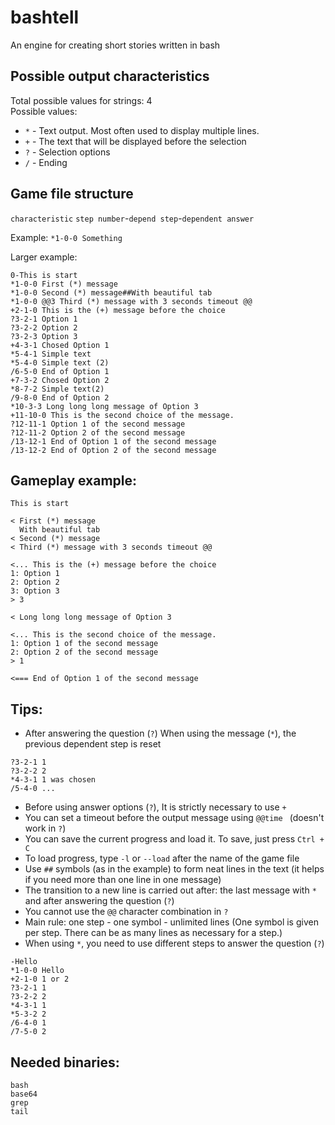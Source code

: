 # bashtell
An engine for creating short stories written in bash

## Possible output characteristics
Total possible values for strings: 4 \
Possible values:
- `*` - Text output.  Most often used to display multiple lines.
- `+` - The text that will be displayed before the selection
- `?` - Selection options
- `/` - Ending

## Game file structure
`characteristic` `step number`-`depend step`-`dependent answer`

Example: `*1-0-0 Something`

Larger example:
```
0-This is start
*1-0-0 First (*) message
*1-0-0 Second (*) message##With beautiful tab
*1-0-0 @@3 Third (*) message with 3 seconds timeout @@
+2-1-0 This is the (+) message before the choice
?3-2-1 Option 1
?3-2-2 Option 2
?3-2-3 Option 3
+4-3-1 Chosed Option 1
*5-4-1 Simple text
*5-4-0 Simple text (2)
/6-5-0 End of Option 1
+7-3-2 Chosed Option 2
*8-7-2 Simple text(2)
/9-8-0 End of Option 2
*10-3-3 Long long long message of Option 3
+11-10-0 This is the second choice of the message.
?12-11-1 Option 1 of the second message
?12-11-2 Option 2 of the second message
/13-12-1 End of Option 1 of the second message
/13-12-2 End of Option 2 of the second message
```

## Gameplay example:
```
This is start

< First (*) message
  With beautiful tab
< Second (*) message
< Third (*) message with 3 seconds timeout @@

<... This is the (+) message before the choice
1: Option 1
2: Option 2
3: Option 3
> 3

< Long long long message of Option 3

<... This is the second choice of the message.
1: Option 1 of the second message
2: Option 2 of the second message
> 1

<=== End of Option 1 of the second message
```

## Tips:
- After answering the question (`?`) When using the message (`*`), the previous dependent step is reset
```
?3-2-1 1
?3-2-2 2
*4-3-1 1 was chosen
/5-4-0 ...
```
- Before using answer options (`?`), It is strictly necessary to use `+`
- You can set a timeout before the output message using `@@time ` (doesn't work in `?`)
- You can save the current progress and load it. To save, just press `Ctrl + C`
- To load progress, type `-l` or `--load` after the name of the game file
- Use `##` symbols (as in the example) to form neat lines in the text (it helps if you need more than one line in one message)
- The transition to a new line is carried out after: the last message with `*` and after answering the question (`?`)
- You cannot use the `@@` character combination in `?`
- Main rule: one step - one symbol - unlimited lines (One symbol is given per step.  There can be as many lines as necessary for a step.)
- When using `*`, you need to use different steps to answer the question (`?`)
```
-Hello
*1-0-0 Hello
+2-1-0 1 or 2
?3-2-1 1
?3-2-2 2
*4-3-1 1
*5-3-2 2
/6-4-0 1
/7-5-0 2
```

## Needed binaries:
```
bash
base64
grep
tail
```
